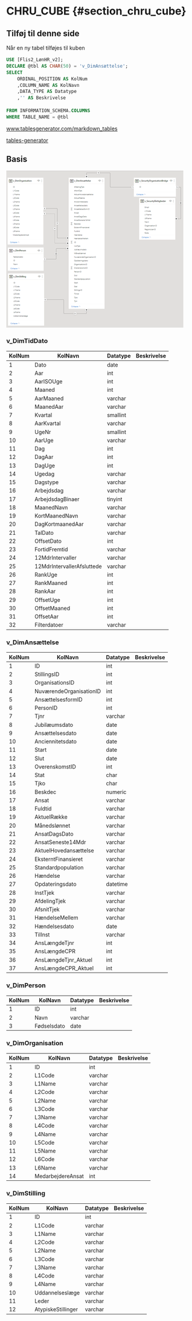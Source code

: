 # CHRU_CUBE {#section_chru_cube}

## Tilføj til denne side

Når en ny tabel tilføjes til kuben


```SQL
USE [Flis2_LønHR_v2];
DECLARE @tbl AS CHAR(50) = 'v_DimAnsættelse';
SELECT
	ORDINAL_POSITION AS KolNum
	,COLUMN_NAME AS KolNavn
	,DATA_TYPE AS Datatype
	,'' AS Beskrivelse
		
FROM INFORMATION_SCHEMA.COLUMNS
WHERE TABLE_NAME = @tbl
```

<a href="https://www.tablesgenerator.com/markdown_tables" target="_blank">www.tablesgenerator.com/markdown_tables</a>

[tables-generator](https://www.tablesgenerator.com/markdown_tables)




## Basis
![Icons](https://github.com/DataOgDigitalisering/dokumentation/blob/master/Images/cube_model_basis.png?raw=true)


### v_DimTidDato
| KolNum | KolNavn                    | Datatype | Beskrivelse |
|--------|----------------------------|----------|-------------|
| 1      | Dato                       | date     |             |
| 2      | Aar                        | int      |             |
| 3      | AarISOUge                  | int      |             |
| 4      | Maaned                     | int      |             |
| 5      | AarMaaned                  | varchar  |             |
| 6      | MaanedAar                  | varchar  |             |
| 7      | Kvartal                    | smallint |             |
| 8      | AarKvartal                 | varchar  |             |
| 9      | UgeNr                      | smallint |             |
| 10     | AarUge                     | varchar  |             |
| 11     | Dag                        | int      |             |
| 12     | DagAar                     | int      |             |
| 13     | DagUge                     | int      |             |
| 14     | Ugedag                     | varchar  |             |
| 15     | Dagstype                   | varchar  |             |
| 16     | Arbejdsdag                 | varchar  |             |
| 17     | ArbejdsdagBinaer           | tinyint  |             |
| 18     | MaanedNavn                 | varchar  |             |
| 19     | KortMaanedNavn             | varchar  |             |
| 20     | DagKortmaanedAar           | varchar  |             |
| 21     | TalDato                    | varchar  |             |
| 22     | OffsetDato                 | int      |             |
| 23     | FortidFremtid              | varchar  |             |
| 24     | 12MdrIntervaller           | varchar  |             |
| 25     | 12MdrIntervallerAfsluttede | varchar  |             |
| 26     | RankUge                    | int      |             |
| 27     | RankMaaned                 | int      |             |
| 28     | RankAar                    | int      |             |
| 29     | OffsetUge                  | int      |             |
| 30     | OffsetMaaned               | int      |             |
| 31     | OffsetAar                  | int      |             |
| 32     | Filterdatoer               | varchar  |             |


### v_DimAnsættelse
|     KolNum    |     KolNavn                    |     Datatype    |     Beskrivelse    |
|---------------|--------------------------------|-----------------|--------------------|
|     1         |     ID                         |     int         |                    |
|     2         |     StillingsID                |     int         |                    |
|     3         |     OrganisationsID            |     int         |                    |
|     4         |     NuværendeOrganisationID    |     int         |                    |
|     5         |     AnsættelsesformID          |     int         |                    |
|     6         |     PersonID                   |     int         |                    |
|     7         |     Tjnr                       |     varchar     |                    |
|     8         |     Jubilæumsdato              |     date        |                    |
|     9         |     Ansættelsesdato            |     date        |                    |
|     10        |     Anciennitetsdato           |     date        |                    |
|     11        |     Start                      |     date        |                    |
|     12        |     Slut                       |     date        |                    |
|     13        |     OverenskomstID             |     int         |                    |
|     14        |     Stat                       |     char        |                    |
|     15        |     Tjko                       |     char        |                    |
|     16        |     Beskdec                    |     numeric     |                    |
|     17        |     Ansat                      |     varchar     |                    |
|     18        |     Fuldtid                    |     varchar     |                    |
|     19        |     AktuelRække                |     varchar     |                    |
|     20        |     Månedslønnet               |     varchar     |                    |
|     21        |     AnsatDagsDato              |     varchar     |                    |
|     22        |     AnsatSeneste14Mdr          |     varchar     |                    |
|     23        |     AktuelHovedansættelse      |     varchar     |                    |
|     24        |     EksterntFinansieret        |     varchar     |                    |
|     25        |     Standardpopulation         |     varchar     |                    |
|     26        |     Hændelse                   |     varchar     |                    |
|     27        |     Opdateringsdato            |     datetime    |                    |
|     28        |     InstTjek                   |     varchar     |                    |
|     29        |     AfdelingTjek               |     varchar     |                    |
|     30        |     AfsnitTjek                 |     varchar     |                    |
|     31        |     HændelseMellem             |     varchar     |                    |
|     32        |     Hændelsesdato              |     date        |                    |
|     33        |     TilInst                    |     varchar     |                    |
|     34        |     AnsLængdeTjnr              |     int         |                    |
|     35        |     AnsLængdeCPR               |     int         |                    |
|     36        |     AnsLængdeTjnr_Aktuel       |     int         |                    |
|     37        |     AnsLængdeCPR_Aktuel        |     int         |                    |


### v_DimPerson
|     KolNum    |     KolNavn        |     Datatype    |     Beskrivelse    |
|---------------|--------------------|-----------------|--------------------|
|     1         |     ID             |     int         |                    |
|     2         |     Navn           |     varchar     |                    |
|     3         |     Fødselsdato    |     date        |                    |


### v_DimOrganisation
|     KolNum    |     KolNavn              |     Datatype    |     Beskrivelse    |
|---------------|--------------------------|-----------------|--------------------|
|     1         |     ID                   |     int         |                    |
|     2         |     L1Code               |     varchar     |                    |
|     3         |     L1Name               |     varchar     |                    |
|     4         |     L2Code               |     varchar     |                    |
|     5         |     L2Name               |     varchar     |                    |
|     6         |     L3Code               |     varchar     |                    |
|     7         |     L3Name               |     varchar     |                    |
|     8         |     L4Code               |     varchar     |                    |
|     9         |     L4Name               |     varchar     |                    |
|     10        |     L5Code               |     varchar     |                    |
|     11        |     L5Name               |     varchar     |                    |
|     12        |     L6Code               |     varchar     |                    |
|     13        |     L6Name               |     varchar     |                    |
|     14        |     MedarbejdereAnsat    |     int         |                    |


### v_DimStilling
|     KolNum    |     KolNavn               |     Datatype    |     Beskrivelse    |
|---------------|---------------------------|-----------------|--------------------|
|     1         |     ID                    |     int         |                    |
|     2         |     L1Code                |     varchar     |                    |
|     3         |     L1Name                |     varchar     |                    |
|     4         |     L2Code                |     varchar     |                    |
|     5         |     L2Name                |     varchar     |                    |
|     6         |     L3Code                |     varchar     |                    |
|     7         |     L3Name                |     varchar     |                    |
|     8         |     L4Code                |     varchar     |                    |
|     9         |     L4Name                |     varchar     |                    |
|     10        |     Uddannelseslæge       |     varchar     |                    |
|     11        |     Leder                 |     varchar     |                    |
|     12        |     AtypiskeStillinger    |     varchar     |                    |



